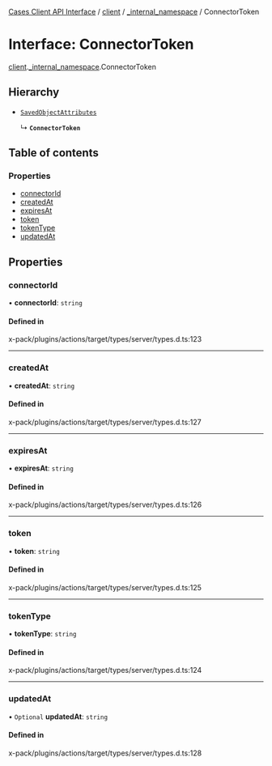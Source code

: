 [Cases Client API Interface](../README.md) / [client](../modules/client.md) / [\_internal\_namespace](../modules/client._internal_namespace.md) / ConnectorToken

# Interface: ConnectorToken

[client](../modules/client.md).[_internal_namespace](../modules/client._internal_namespace.md).ConnectorToken

## Hierarchy

- [`SavedObjectAttributes`](client._internal_namespace.SavedObjectAttributes.md)

  ↳ **`ConnectorToken`**

## Table of contents

### Properties

- [connectorId](client._internal_namespace.ConnectorToken.md#connectorid)
- [createdAt](client._internal_namespace.ConnectorToken.md#createdat)
- [expiresAt](client._internal_namespace.ConnectorToken.md#expiresat)
- [token](client._internal_namespace.ConnectorToken.md#token)
- [tokenType](client._internal_namespace.ConnectorToken.md#tokentype)
- [updatedAt](client._internal_namespace.ConnectorToken.md#updatedat)

## Properties

### connectorId

• **connectorId**: `string`

#### Defined in

x-pack/plugins/actions/target/types/server/types.d.ts:123

___

### createdAt

• **createdAt**: `string`

#### Defined in

x-pack/plugins/actions/target/types/server/types.d.ts:127

___

### expiresAt

• **expiresAt**: `string`

#### Defined in

x-pack/plugins/actions/target/types/server/types.d.ts:126

___

### token

• **token**: `string`

#### Defined in

x-pack/plugins/actions/target/types/server/types.d.ts:125

___

### tokenType

• **tokenType**: `string`

#### Defined in

x-pack/plugins/actions/target/types/server/types.d.ts:124

___

### updatedAt

• `Optional` **updatedAt**: `string`

#### Defined in

x-pack/plugins/actions/target/types/server/types.d.ts:128
